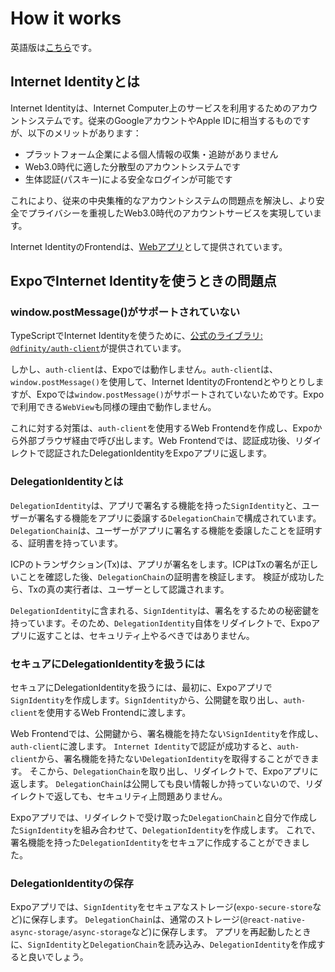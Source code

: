 # How it works

英語版は[こちら](how_it_works.md)です。

## Internet Identityとは

Internet Identityは、Internet Computer上のサービスを利用するためのアカウントシステムです。従来のGoogleアカウントやApple IDに相当するものですが、以下のメリットがあります：

- プラットフォーム企業による個人情報の収集・追跡がありません
- Web3.0時代に適した分散型のアカウントシステムです
- 生体認証(パスキー)による安全なログインが可能です

これにより、従来の中央集権的なアカウントシステムの問題点を解決し、より安全でプライバシーを重視したWeb3.0時代のアカウントサービスを実現しています。

Internet IdentityのFrontendは、[Webアプリ](https://identity.ic0.app/)として提供されています。


## ExpoでInternet Identityを使うときの問題点

### window.postMessage()がサポートされていない

TypeScriptでInternet Identityを使うために、[公式のライブラリ: `@dfinity/auth-client`](https://github.com/dfinity/agent-js/tree/main/packages/auth-client)が提供されています。

しかし、`auth-client`は、Expoでは動作しません。`auth-client`は、`window.postMessage()`を使用して、Internet IdentityのFrontendとやりとりしますが、Expoでは`window.postMessage()`がサポートされていないためです。Expoで利用できる`WebView`も同様の理由で動作しません。

これに対する対策は、`auth-client`を使用するWeb Frontendを作成し、Expoから外部ブラウザ経由で呼び出します。Web Frontendでは、認証成功後、リダイレクトで認証されたDelegationIdentityをExpoアプリに返します。

### DelegationIdentityとは

`DelegationIdentity`は、アプリで署名する機能を持った`SignIdentity`と、ユーザーが署名する機能をアプリに委譲する`DelegationChain`で構成されています。
`DelegationChain`は、ユーザーがアプリに署名する機能を委譲したことを証明する、証明書を持っています。

ICPのトランザクション(Tx)は、アプリが署名をします。ICPはTxの署名が正しいことを確認した後、`DelegationChain`の証明書を検証します。
検証が成功したら、Txの真の実行者は、ユーザーとして認識されます。

`DelegationIdentity`に含まれる、`SignIdentity`は、署名をするための秘密鍵を持っています。そのため、`DelegationIdentity`自体をリダイレクトで、Expoアプリに返すことは、セキュリティ上やるべきではありません。

### セキュアにDelegationIdentityを扱うには

セキュアにDelegationIdentityを扱うには、最初に、Expoアプリで`SignIdentity`を作成します。`SignIdentity`から、公開鍵を取り出し、`auth-client`を使用するWeb Frontendに渡します。

Web Frontendでは、公開鍵から、署名機能を持たない`SignIdentity`を作成し、`auth-client`に渡します。
`Internet Identity`で認証が成功すると、`auth-client`から、署名機能を持たない`DelegationIdentity`を取得することができます。
そこから、`DelegationChain`を取り出し、リダイレクトで、Expoアプリに返します。
`DelegationChain`は公開しても良い情報しか持っていないので、リダイレクトで返しても、セキュリティ上問題ありません。

Expoアプリでは、リダイレクトで受け取った`DelegationChain`と自分で作成した`SignIdentity`を組み合わせて、`DelegationIdentity`を作成します。
これで、署名機能を持った`DelegationIdentity`をセキュアに作成することができました。

### DelegationIdentityの保存

Expoアプリでは、`SignIdentity`をセキュアなストレージ(`expo-secure-store`など)に保存します。
`DelegationChain`は、通常のストレージ(`@react-native-async-storage/async-storage`など)に保存します。
アプリを再起動したときに、`SignIdentity`と`DelegationChain`を読み込み、`DelegationIdentity`を作成すると良いでしょう。

